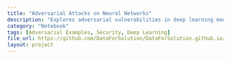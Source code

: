 ```yaml
---
title: "Adversarial Attacks on Neural Networks"
description: "Explores adversarial vulnerabilities in deep learning models and attack techniques."
category: "Notebook"
tags: [Adversarial Examples, Security, Deep Learning]
file_url: https://github.com/DataForSolution/DataForSolution.github.io/blob/main/projects/adversarial-attacks.ipynb
layout: project
---
```

